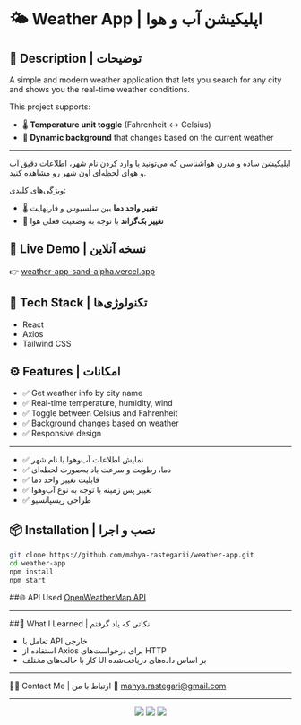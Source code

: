 # 🌤️ Weather App | اپلیکیشن آب و هوا

## 📝 Description | توضیحات
A simple and modern weather application that lets you search for any city and shows you the real-time weather conditions.

This project supports:
- 🌡️ **Temperature unit toggle** (Fahrenheit ↔ Celsius)
- 🌄 **Dynamic background** that changes based on the current weather

---

اپلیکیشن ساده و مدرن هواشناسی که می‌تونید با وارد کردن نام شهر، اطلاعات دقیق آب و هوای لحظه‌ای اون شهر رو مشاهده کنید.

ویژگی‌های کلیدی:
- 🌡️ **تغییر واحد دما** بین سلسیوس و فارنهایت
- 🌄 **تغییر بک‌گراند** با توجه به وضعیت فعلی هوا

## 🔗 Live Demo | نسخه آنلاین  
👉 [weather-app-sand-alpha.vercel.app](https://weather-app-sand-alpha.vercel.app)

## 🚀 Tech Stack | تکنولوژی‌ها
- React   
- Axios  
- Tailwind CSS

## ⚙️ Features | امکانات
- ✅ Get weather info by city name  
- ✅ Real-time temperature, humidity, wind  
- ✅ Toggle between Celsius and Fahrenheit  
- ✅ Background changes based on weather  
- ✅ Responsive design  

---

- ✅ نمایش اطلاعات آب‌وهوا با نام شهر  
- ✅ دما، رطوبت و سرعت باد به‌صورت لحظه‌ای  
- ✅ قابلیت تغییر واحد دما  
- ✅ تغییر پس زمینه با توجه به نوع آب‌وهوا  
- ✅ طراحی ریسپانسیو

## 📦 Installation | نصب و اجرا

```bash
git clone https://github.com/mahya-rastegarii/weather-app.git
cd weather-app
npm install
npm start

```


##🌐 API Used
[OpenWeatherMap API](https://openweathermap.org/city/2643743)

---

##🎯 What I Learned | نکاتی که یاد گرفتم
* تعامل با API خارجی
* استفاده از Axios برای درخواست‌های HTTP
* کار با حالت‌های مختلف UI بر اساس داده‌های دریافت‌شده

---

🙋‍♀️ Contact Me | ارتباط با من
📧 mahya.rastegari@gmail.com

---

<p align="center">
  <img src="https://img.shields.io/badge/react-⚛️-blue" />
  <img src="https://img.shields.io/badge/tailwindcss-%2338B2AC.svg?style=for-the-badge&logo=tailwind-css&logoColor=white" />
  <img src="https://img.shields.io/badge/axios-5A29E4?style=for-the-badge&logo=axios&logoColor=white" />
 </p> 
